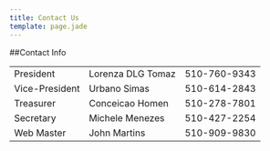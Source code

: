 ```yaml
---
title: Contact Us
template: page.jade
---
```


##Contact Info

|  |  |  |
|:-|:-|-:|
| President | Lorenza DLG Tomaz | 510-760-9343 |
| Vice-President | Urbano Simas | 510-614-2843 |
| Treasurer | Conceicao Homen | 510-278-7801 |
| Secretary | Michele Menezes | 510-427-2254|
| Web Master | John Martins | 510-909-9830 |
